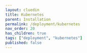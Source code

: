 ```yaml
---
layout: cluedin
title: Kubernetes
parent: Installation
permalink: /deployment/kubernetes
nav_order: 20
has_children: true
tags: ["deployment", "kubernetes"]
published: false
---
```

